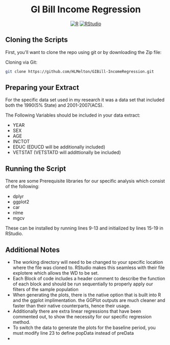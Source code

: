 <div align="center"> 
<h1> GI Bill Income Regression </h1>

[![R](https://img.shields.io/badge/R-grey?logo=r&style=for-the-badge)]()
[![RStudio](https://img.shields.io/badge/RStudio-grey?logo=rstudio&style=for-the-badge)]()

</div>


## Cloning the Scripts
First, you'll want to clone the repo using git or by downloading the Zip file:

Cloning via Git:
```bash
git clone https://github.com/HLMelton/GIBill-IncomeRegression.git
```


## Preparing your Extract
For the specific data set used in my research it was a data set that included both the 1990(5% State) and 2001-2007(ACS). 

The Following Variables should be included in your data extract:
- YEAR
- SEX
- AGE
- INCTOT
- EDUC (EDUCD will be additionally included)
- VETSTAT (VETSTATD will addittionally be included)


## Running the Script
There are some Prerequisite libraries for our specific analysis which consist of the following:
- dplyr
- ggplot2
- car
- nlme
- mgcv

These can be installed by running lines 9-13 and initialized by lines 15-19 in RStudio. 


## Additional Notes 
- The working directory will need to be changed to your specific location where the file was cloned to. RStudio makes this seamless with their file explotere which allows the WD to be set. 
- Each Block of code includes a header comment to describe the function of each block and should be run sequentially to properly apply our filters of the sample population
- When generating the plots, there is the native option that is built into R and the ggplot implimentation. the GGPlot outputs are much cleaner and faster than their native counterparts, hence their usage. 
- Additionally there are extra linear regressions that have been commented out, to show the necessity for our specific regression method. 
- To switch the data to generate the plots for the baseline period, you must modify line 23 to define popData instead of preData
- 